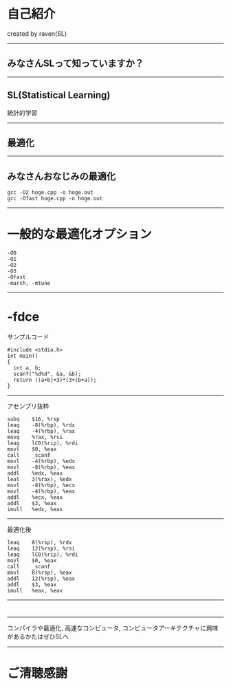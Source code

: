 # 自己紹介

created by raven(SL)


---


## みなさんSLって知っていますか？

---

## SL(Statistical Learning)

統計的学習

---

## 最適化

---

## みなさんおなじみの最適化

```
gcc -O2 hoge.cpp -o hoge.out
gcc -Ofast hoge.cpp -o hoge.out
```

---

# 一般的な最適化オプション

```
-O0
-O1
-O2
-O3
-Ofast
-march, -mtune 
```

---

# -fdce
サンプルコード
```
#include <stdio.h>
int main()
{
  int a, b;
  scanf("%d%d", &a, &b);
  return ((a+b)+3)*(3+(b+a));
}
```

---

アセンブリ抜粋

```
subq	$16, %rsp
leaq	-8(%rbp), %rdx
leaq	-4(%rbp), %rax
movq	%rax, %rsi
leaq	lC0(%rip), %rdi
movl	$0, %eax
call	_scanf
movl	-4(%rbp), %edx
movl	-8(%rbp), %eax
addl	%edx, %eax
leal	3(%rax), %edx
movl	-8(%rbp), %ecx
movl	-4(%rbp), %eax
addl	%ecx, %eax
addl	$3, %eax
imull	%edx, %eax
```

---

最適化後

```
leaq	8(%rsp), %rdx
leaq	12(%rsp), %rsi
leaq	lC0(%rip), %rdi
movl	$0, %eax
call	_scanf
movl	8(%rsp), %eax
addl	12(%rsp), %eax
addl	$3, %eax
imull	%eax, %eax
```

---

# 

---

コンパイラや最適化, 高速なコンピュータ, コンピュータアーキテクチャに興味があるかたはぜひSLへ

---

# ご清聴感謝
